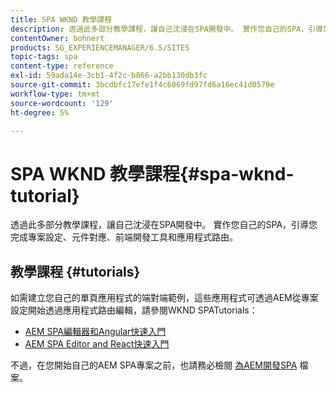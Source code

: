```yaml
---
title: SPA WKND 教學課程
description: 透過此多部分教學課程，讓自己沈浸在SPA開發中。 實作您自己的SPA，引導您完成專案設定、元件對應、前端開發工具和應用程式路由。
contentOwner: bohnert
products: SG_EXPERIENCEMANAGER/6.5/SITES
topic-tags: spa
content-type: reference
exl-id: 59ada14e-3cb1-4f2c-b866-a2bb130db3fc
source-git-commit: 3bcdbfc17efe1f4c6069fd97fd6a16ec41d0579e
workflow-type: tm+mt
source-wordcount: '129'
ht-degree: 5%

---
```


# SPA WKND 教學課程{#spa-wknd-tutorial}

透過此多部分教學課程，讓自己沈浸在SPA開發中。 實作您自己的SPA，引導您完成專案設定、元件對應、前端開發工具和應用程式路由。

## 教學課程 {#tutorials}

如需建立您自己的單頁應用程式的端對端範例，這些應用程式可透過AEM從專案設定開始透過應用程式路由編輯，請參閱WKND SPATutorials：

* [AEM SPA編輯器和Angular快速入門](https://experienceleague.adobe.com/docs/experience-manager-learn/getting-started-with-aem-headless/spa-editor/angular/overview.html)
* [AEM SPA Editor and React快速入門](https://experienceleague.adobe.com/docs/experience-manager-learn/getting-started-with-aem-headless/spa-editor/react/overview.html)

不過，在您開始自己的AEM SPA專案之前，也請務必檢閱 [為AEM開發SPA](/help/sites-developing/spa-architecture.md) 檔案。
